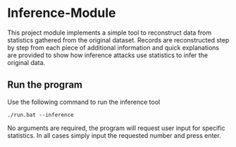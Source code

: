 # Inference-Module
This project module implements a simple tool to reconstruct data from statistics gathered from the original dataset.
Records are reconstructed step by step from each piece of additional information and quick explanations are provided
to show how inference attacks use statistics to infer the original data.

## Run the program
Use the following command to run the inference tool
```
./run.bat --inference
```
No arguments are required, the program will request user input for specific statistics.
In all cases simply input the requested number and press enter.